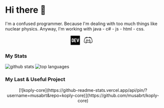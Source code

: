# Hi there 👋

I'm a confused programmer. Because I'm dealing with too much things like nuclear physics. Anyway, I'm working with java - c# - js - html - css.

<p align='center'>
<a href="https://dev.to/musabrt"><img height="30" src="https://raw.githubusercontent.com/MusaBrt/MusaBrt/master/icons/dev-black.png?raw=true"></a>&nbsp;&nbsp;
<a href="https://discord.gg/4G4wDvk"><img height="30" src="https://raw.githubusercontent.com/MusaBrt/MusaBrt/master/icons/discord-black.jpg?raw=true"></a>&nbsp;&nbsp;
</p>

### My Stats

![github stats](https://github-readme-stats.vercel.app/api?username=musabrt&show_icons=true&&line_height=27)
![top languages](https://github-readme-stats.vercel.app/api/top-langs/?username=musabrt&show_icons=true)

### My Last & Useful Project
<p align='center'>
[![koply-core](https://github-readme-stats.vercel.app/api/pin/?username=musabrt&repo=koply-core)](https://github.com/musabrt/koply-core)
</p>
<!--
**MusaBrt/MusaBrt** is a ✨ _special_ ✨ repository because its `README.md` (this file) appears on your GitHub profile.

Here are some ideas to get you started:

- 🔭 I’m currently working on yks
- 🌱 I’m currently learning math
- 👯 I’m looking to collaborate on nothing
- 🤔 I’m looking for help with nothinhg
- 💬 Ask me about everything
- 📫 How to reach me: with a famous way like a message
- ⚡ Fun fact: idk
-->
